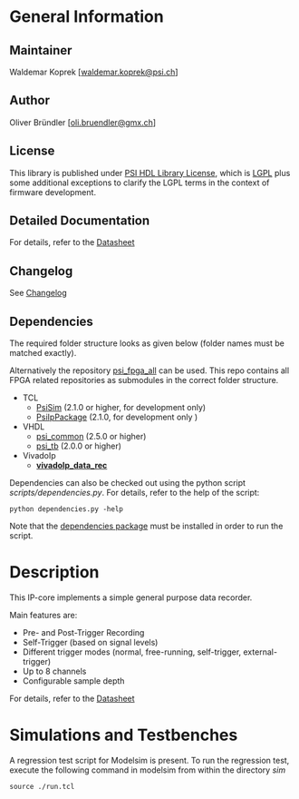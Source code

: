 # General Information

## Maintainer
Waldemar Koprek [waldemar.koprek@psi.ch]

## Author
Oliver Bründler [oli.bruendler@gmx.ch]

## License
This library is published under [PSI HDL Library License](License.txt), which is [LGPL](LGPL2_1.txt) plus some additional exceptions to clarify the LGPL terms in the context of firmware development.

## Detailed Documentation
For details, refer to the [Datasheet](doc/data_rec.pdf)

## Changelog
See [Changelog](Changelog.md)

<!-- DO NOT CHANGE FORMAT: this section is parsed to resolve dependencies -->

## Dependencies

The required folder structure looks as given below (folder names must be matched exactly). 

Alternatively the repository [psi\_fpga\_all](https://github.com/paulscherrerinstitute/psi_fpga_all) can be used. This repo contains all FPGA related repositories as submodules in the correct folder structure.

* TCL
  * [PsiSim](https://github.com/paulscherrerinstitute/PsiSim) (2.1.0 or higher, for development only)
  * [PsiIpPackage](https://github.com/paulscherrerinstitute/PsiIpPackage) (2.1.0, for development only )
* VHDL
  * [psi\_common](https://github.com/paulscherrerinstitute/psi_common) (2.5.0 or higher)
  * [psi\_tb](https://github.com/paulscherrerinstitute/psi_tb) (2.0.0 or higher)
* VivadoIp
  * [**vivadoIp\_data\_rec**](https://github.com/paulscherrerinstitute/vivadoIP_data_rec)
  
<!-- END OF PARSED SECTION -->

Dependencies can also be checked out using the python script *scripts/dependencies.py*. For details, refer to the help of the script:

```
python dependencies.py -help
```

Note that the [dependencies package](https://github.com/paulscherrerinstitute/PsiFpgaLibDependencies) must be installed in order to run the script.

# Description
This IP-core implements a simple general purpose data recorder. 

Main features are:
* Pre- and Post-Trigger Recording
* Self-Trigger (based on signal levels)
* Different trigger modes (normal, free-running, self-trigger, external-trigger)
* Up to 8 channels
* Configurable sample depth

For details, refer to the [Datasheet](doc/data_rec.pdf)

# Simulations and Testbenches

A regression test script for Modelsim is present. To run the regression test, execute the following command in modelsim from within the directory *sim*

```
source ./run.tcl
``` 


 
